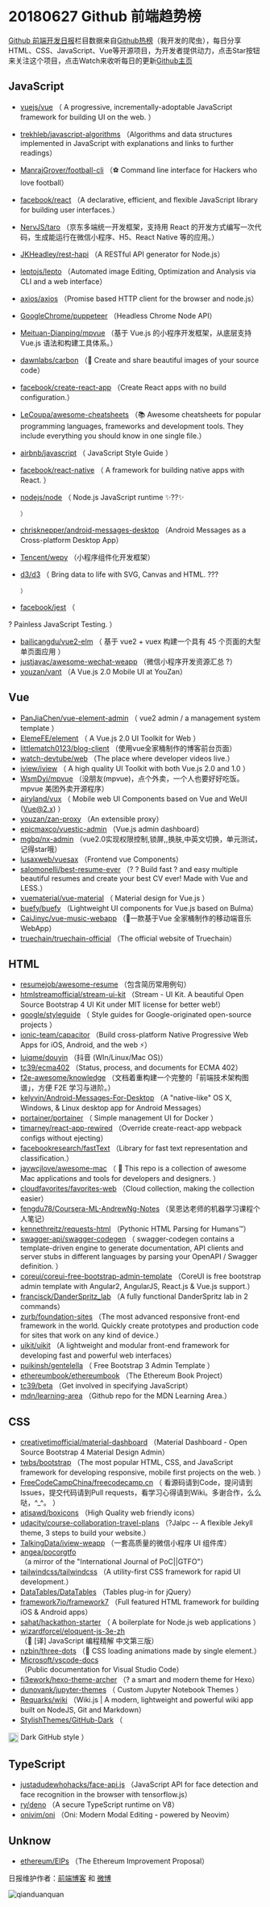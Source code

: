 # 20180627 Github 前端趋势榜

[Github 前端开发日报](http://caibaojian.com/c/news)栏目数据来自[Github热榜](http://news.caibaojian.com/)（我开发的爬虫），每日分享HTML、CSS、JavaScript、Vue等开源项目，为开发者提供动力，点击Star按钮来关注这个项目，点击Watch来收听每日的更新[Github主页](https://github.com/kujian/githubTrending)
## JavaScript

* [vuejs/vue](https://github.com/vuejs/vue) （
        A progressive, incrementally-adoptable JavaScript framework for building UI on the web.
      ）
* [trekhleb/javascript-algorithms](https://github.com/trekhleb/javascript-algorithms) （Algorithms and data structures implemented in JavaScript with explanations and links to further readings）
* [ManrajGrover/football-cli](https://github.com/ManrajGrover/football-cli) （⚽ Command line interface for Hackers who love football）
* [facebook/react](https://github.com/facebook/react) （A declarative, efficient, and flexible JavaScript library for building user interfaces.）
* [NervJS/taro](https://github.com/NervJS/taro) （京东多端统一开发框架，支持用 React 的开发方式编写一次代码，生成能运行在微信小程序、H5、React Native 等的应用。）
* [JKHeadley/rest-hapi](https://github.com/JKHeadley/rest-hapi) （A RESTful API generator for Node.js）
* [leptojs/lepto](https://github.com/leptojs/lepto) （Automated image Editing, Optimization and Analysis via CLI and a web interface）
* [axios/axios](https://github.com/axios/axios) （Promise based HTTP client for the browser and node.js）
* [GoogleChrome/puppeteer](https://github.com/GoogleChrome/puppeteer) （Headless Chrome Node API）
* [Meituan-Dianping/mpvue](https://github.com/Meituan-Dianping/mpvue) （基于 Vue.js 的小程序开发框架，从底层支持 Vue.js 语法和构建工具体系。）
* [dawnlabs/carbon](https://github.com/dawnlabs/carbon) （🎨 Create and share beautiful images of your source code）
* [facebook/create-react-app](https://github.com/facebook/create-react-app) （Create React apps with no build configuration.）
* [LeCoupa/awesome-cheatsheets](https://github.com/LeCoupa/awesome-cheatsheets) （📚 Awesome cheatsheets for popular programming languages, frameworks and development tools. They include everything you should know in one single file.）
* [airbnb/javascript](https://github.com/airbnb/javascript) （
        JavaScript Style Guide
      ）
* [facebook/react-native](https://github.com/facebook/react) （
        A framework for building native apps with React.
      ）
* [nodejs/node](https://github.com/nodejs/node) （
        Node.js JavaScript runtime ✨??✨

      ）
* [chrisknepper/android-messages-desktop](https://github.com/chrisknepper/android-messages-desktop) （Android Messages as a Cross-platform Desktop App）
* [Tencent/wepy](https://github.com/Tencent/wepy) （小程序组件化开发框架）
* [d3/d3](https://github.com/d3/d3) （
        Bring data to life with SVG, Canvas and HTML. ???

      ）
* [facebook/jest](https://github.com/facebook/jest) （
        
? Painless JavaScript Testing.
      ）
* [bailicangdu/vue2-elm](https://github.com/bailicangdu/vue2-elm) （
        基于 vue2 + vuex 构建一个具有 45 个页面的大型单页面应用
      ）
* [justjavac/awesome-wechat-weapp](https://github.com/justjavac/awesome-wechat-weapp) （微信小程序开发资源汇总 ?）
* [youzan/vant](https://github.com/youzan/vant) （A Vue.js 2.0 Mobile UI at YouZan）

## Vue

* [PanJiaChen/vue-element-admin](https://github.com/PanJiaChen/vue-element-admin) （
        vue2 admin / a management system template
      ）
* [ElemeFE/element](https://github.com/ElemeFE/element) （
        A Vue.js 2.0 UI Toolkit for Web
      ）
* [littlematch0123/blog-client](https://github.com/littlematch0123/blog-client) （使用vue全家桶制作的博客前台页面）
* [watch-devtube/web](https://github.com/watch-devtube/web) （The place where developer videos live.）
* [iview/iview](https://github.com/iview/iview) （
        A high quality UI Toolkit with both Vue.js 2.0 and 1.0
      ）
* [WsmDyj/mpvue](https://github.com/WsmDyj/mpvue) （没朋友(mpvue)，点个外卖，一个人也要好好吃饭。 mpvue 美团外卖开源程序）
* [airyland/vux](https://github.com/airyland/vux) （
        Mobile web UI Components based on Vue and WeUI (Vue@2.x)
      ）
* [youzan/zan-proxy](https://github.com/youzan/zan-proxy) （An extensible proxy）
* [epicmaxco/vuestic-admin](https://github.com/epicmaxco/vuestic-admin) （Vue.js admin dashboard）
* [mgbq/nx-admin](https://github.com/mgbq/nx-admin) （vue2.0实现权限控制,锁屏,,换肤,中英文切换，单元测试，记得star哦）
* [lusaxweb/vuesax](https://github.com/lusaxweb/vuesax) （Frontend vue Components）
* [salomonelli/best-resume-ever](https://github.com/salomonelli/best-resume-ever) （? ? Build fast ? and easy multiple beautiful resumes and create your best CV ever! Made with Vue and LESS.）
* [vuematerial/vue-material](https://github.com/vuematerial/vue-material) （
        Material design for Vue.js
      ）
* [buefy/buefy](https://github.com/buefy/buefy) （Lightweight UI components for Vue.js based on Bulma）
* [CaiJinyc/vue-music-webapp](https://github.com/CaiJinyc/vue-music-webapp) （🌈一款基于Vue 全家桶制作的移动端音乐 WebApp）
* [truechain/truechain-official](https://github.com/truechain/truechain-official) （The official website of Truechain）

## HTML

* [resumejob/awesome-resume](https://github.com/resumejob/awesome-resume) （包含简历常用例句）
* [htmlstreamofficial/stream-ui-kit](https://github.com/htmlstreamofficial/stream-ui-kit) （Stream - UI Kit. A beautiful Open Source Bootstrap 4 UI Kit under MIT license for better web!）
* [google/styleguide](https://github.com/google/styleguide) （
        Style guides for Google-originated open-source projects
      ）
* [ionic-team/capacitor](https://github.com/ionic-team/capacitor) （Build cross-platform Native Progressive Web Apps for iOS, Android, and the web ⚡️）
* [lujqme/douyin](https://github.com/lujqme/douyin) （抖音 (WIn/Linux/Mac OS)）
* [tc39/ecma402](https://github.com/tc39/ecma402) （Status, process, and documents for ECMA 402）
* [f2e-awesome/knowledge](https://github.com/f2e-awesome/knowledge) （文档着重构建一个完整的「前端技术架构图谱」，方便 F2E 学习与进阶。）
* [kelyvin/Android-Messages-For-Desktop](https://github.com/kelyvin/Android-Messages-For-Desktop) （A "native-like" OS X, Windows, &amp; Linux desktop app for Android Messages）
* [portainer/portainer](https://github.com/portainer/portainer) （
        Simple management UI for Docker
      ）
* [timarney/react-app-rewired](https://github.com/timarney/react-app-rewired) （Override create-react-app webpack configs without ejecting）
* [facebookresearch/fastText](https://github.com/facebookresearch/fastText) （Library for fast text representation and classification.）
* [jaywcjlove/awesome-mac](https://github.com/jaywcjlove/awesome-mac) （
         This repo is a collection of awesome Mac applications and tools for developers and designers.
      ）
* [cloudfavorites/favorites-web](https://github.com/cloudfavorites/favorites-web) （Cloud collection, making the collection easier）
* [fengdu78/Coursera-ML-AndrewNg-Notes](https://github.com/fengdu78/Coursera-ML-AndrewNg-Notes) （吴恩达老师的机器学习课程个人笔记）
* [kennethreitz/requests-html](https://github.com/kennethreitz/requests-html) （Pythonic HTML Parsing for Humans™）
* [swagger-api/swagger-codegen](https://github.com/swagger-api/swagger-codegen) （
        swagger-codegen contains a template-driven engine to generate documentation, API clients and server stubs in different languages by parsing your OpenAPI / Swagger definition.
      ）
* [coreui/coreui-free-bootstrap-admin-template](https://github.com/coreui/coreui-free-bootstrap-admin-template) （CoreUI is free bootstrap admin template with Angular2, AngularJS, React.js &amp; Vue.js support.）
* [francisck/DanderSpritz_lab](https://github.com/francisck/DanderSpritz_lab) （A fully functional DanderSpritz lab in 2 commands）
* [zurb/foundation-sites](https://github.com/zurb/foundation-sites) （The most advanced responsive front-end framework in the world. Quickly create prototypes and production code for sites that work on any kind of device.）
* [uikit/uikit](https://github.com/uikit/uikit) （A lightweight and modular front-end framework for developing fast and powerful web interfaces）
* [puikinsh/gentelella](https://github.com/puikinsh/gentelella) （
        Free Bootstrap 3 Admin Template
      ）
* [ethereumbook/ethereumbook](https://github.com/ethereumbook/ethereumbook) （The Ethereum Book Project）
* [tc39/beta](https://github.com/tc39/beta) （Get involved in specifying JavaScript）
* [mdn/learning-area](https://github.com/mdn/learning-area) （Github repo for the MDN Learning Area.）

## CSS

* [creativetimofficial/material-dashboard](https://github.com/creativetimofficial/material-dashboard) （Material Dashboard - Open Source Bootstrap 4 Material Design Admin）
* [twbs/bootstrap](https://github.com/twbs/bootstrap) （The most popular HTML, CSS, and JavaScript framework for developing responsive, mobile first projects on the web.
      ）
* [FreeCodeCampChina/freecodecamp.cn](https://github.com/FreeCodeCampChina/freecodecamp.cn) （
        看源码请到Code，提问请到Issues，提交代码请到Pull requests，看学习心得请到Wiki。多谢合作，么么哒，^_^。
      ）
* [atisawd/boxicons](https://github.com/atisawd/boxicons) （High Quality web friendly icons）
* [udacity/course-collaboration-travel-plans](https://github.com/udacity/course-collaboration-travel-plans) （?Jalpc -- A flexible Jekyll theme, 3 steps to build your website.）
* [TalkingData/iview-weapp](https://github.com/TalkingData/iview-weapp) （一套高质量的微信小程序 UI 组件库）
* [angea/pocorgtfo](https://github.com/angea/pocorgtfo) （a mirror of the "International Journal of PoC||GTFO"）
* [tailwindcss/tailwindcss](https://github.com/tailwindcss/tailwindcss) （A utility-first CSS framework for rapid UI development.）
* [DataTables/DataTables](https://github.com/DataTables/DataTables) （Tables plug-in for jQuery）
* [framework7io/framework7](https://github.com/framework7io/framework7) （Full featured HTML framework for building iOS &amp; Android apps）
* [sahat/hackathon-starter](https://github.com/sahat/hackathon-starter) （
        A boilerplate for Node.js web applications
      ）
* [wizardforcel/eloquent-js-3e-zh](https://github.com/wizardforcel/eloquent-js-3e-zh) （📖 [译] JavaScript 编程精解 中文第三版）
* [nzbin/three-dots](https://github.com/nzbin/three-dots) （🔮 CSS loading animations made by single element.）
* [Microsoft/vscode-docs](https://github.com/Microsoft/vscode-docs) （Public documentation for Visual Studio Code）
* [fi3ework/hexo-theme-archer](https://github.com/fi3ework/hexo-theme-archer) （? a smart and modern theme for Hexo）
* [dunovank/jupyter-themes](https://github.com/dunovank/jupyter-themes) （
        Custom Jupyter Notebook Themes
      ）
* [Requarks/wiki](https://github.com/Requarks/wiki) （Wiki.js | A modern, lightweight and powerful wiki app built on NodeJS, Git and Markdown）
* [StylishThemes/GitHub-Dark](https://github.com/StylishThemes/GitHub-Dark) （
        
<img class="emoji" title=":octocat:" alt=":octocat:" src="https://assets-cdn.github.com/images/icons/emoji/octocat.png" height="20" width="20" align="absmiddle"> Dark GitHub style
      ）

## TypeScript

* [justadudewhohacks/face-api.js](https://github.com/justadudewhohacks/face-api.js) （JavaScript API for face detection and face recognition in the browser with tensorflow.js）
* [ry/deno](https://github.com/ry/deno) （A secure TypeScript runtime on V8）
* [onivim/oni](https://github.com/onivim/oni) （Oni: Modern Modal Editing - powered by Neovim）

## Unknow

* [ethereum/EIPs](https://github.com/ethereum/EIPs) （The Ethereum Improvement Proposal）


日报维护作者：[前端博客](http://caibaojian.com/) 和 [微博](http://caibaojian.com/go/weibo)

![qianduanquan](https://user-images.githubusercontent.com/3055447/38468989-651132ac-3b80-11e8-8e6b-15122322a9d7.png)